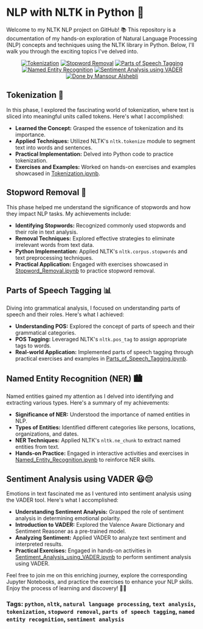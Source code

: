 # **NLP with NLTK in Python** 🚀

Welcome to my NLTK NLP project on GitHub! 📚 This repository is a documentation of my hands-on exploration of Natural Language Processing (NLP) concepts and techniques using the NLTK library in Python. Below, I'll walk you through the exciting topics I've delved into.

<p align="center">
  <a href="#tokenization"><img src="https://img.shields.io/badge/-Tokenization-purple?style=for-the-badge&logo=python" alt="Tokenization"></a>
  <a href="#stopword-removal"><img src="https://img.shields.io/badge/-Stopword%20Removal-green?style=for-the-badge&logo=python" alt="Stopword Removal"></a>
  <a href="#parts-of-speech-tagging"><img src="https://img.shields.io/badge/-Parts%20of%20Speech%20Tagging-blue?style=for-the-badge&logo=python" alt="Parts of Speech Tagging"></a>
  <a href="#named-entity-recognition-ner"><img src="https://img.shields.io/badge/-Named%20Entity%20Recognition-yellow?style=for-the-badge&logo=python" alt="Named Entity Recognition"></a>
  <a href="#sentiment-analysis-using-vader"><img src="https://img.shields.io/badge/-Sentiment%20Analysis%20using%20VADER-orange?style=for-the-badge&logo=python" alt="Sentiment Analysis using VADER">
   <a href="#DONE-BY-MANSOUR-ALSHEBLI"><img src="https://img.shields.io/badge/-Sentiment%20Analysis%20using%20VADER-black?style=for-the-badge&logo=python" alt="Done by Mansour Alshebli"></a>

  </a>
</p>

## **Tokenization** 📝
In this phase, I explored the fascinating world of tokenization, where text is sliced into meaningful units called tokens. Here's what I accomplished:

- **Learned the Concept:** Grasped the essence of tokenization and its importance.
- **Applied Techniques:** Utilized NLTK's `nltk.tokenize` module to segment text into words and sentences.
- **Practical Implementation:** Delved into Python code to practice tokenization.
- **Exercises and Examples:** Worked on hands-on exercises and examples showcased in [Tokenization.ipynb](Tokenization.ipynb).

## **Stopword Removal** 🛑
This phase helped me understand the significance of stopwords and how they impact NLP tasks. My achievements include:

- **Identifying Stopwords:** Recognized commonly used stopwords and their role in text analysis.
- **Removal Techniques:** Explored effective strategies to eliminate irrelevant words from text data.
- **Python Implementation:** Applied NLTK's `nltk.corpus.stopwords` and text preprocessing techniques.
- **Practical Application:** Engaged with exercises showcased in [Stopword_Removal.ipynb](Stopword_Removal.ipynb) to practice stopword removal.

## **Parts of Speech Tagging** 📊
Diving into grammatical analysis, I focused on understanding parts of speech and their roles. Here's what I achieved:

- **Understanding POS:** Explored the concept of parts of speech and their grammatical categories.
- **POS Tagging:** Leveraged NLTK's `nltk.pos_tag` to assign appropriate tags to words.
- **Real-world Application:** Implemented parts of speech tagging through practical exercises and examples in [Parts_of_Speech_Tagging.ipynb](Parts_of_Speech_Tagging.ipynb).

## **Named Entity Recognition (NER)** 🏙️
Named entities gained my attention as I delved into identifying and extracting various types. Here's a summary of my achievements:

- **Significance of NER:** Understood the importance of named entities in NLP.
- **Types of Entities:** Identified different categories like persons, locations, organizations, and dates.
- **NER Techniques:** Applied NLTK's `nltk.ne_chunk` to extract named entities from text.
- **Hands-on Practice:** Engaged in interactive activities and exercises in [Named_Entity_Recognition.ipynb](Named_Entity_Recognition.ipynb) to reinforce NER skills.

## **Sentiment Analysis using VADER** 😃😔
Emotions in text fascinated me as I ventured into sentiment analysis using the VADER tool. Here's what I accomplished:

- **Understanding Sentiment Analysis:** Grasped the role of sentiment analysis in determining emotional polarity.
- **Introduction to VADER:** Explored the Valence Aware Dictionary and Sentiment Reasoner as a pre-trained model.
- **Analyzing Sentiment:** Applied VADER to analyze text sentiment and interpreted results.
- **Practical Exercises:** Engaged in hands-on activities in [Sentiment_Analysis_using_VADER.ipynb](Sentiment_Analysis_using_VADER.ipynb) to perform sentiment analysis using VADER.

Feel free to join me on this enriching journey, explore the corresponding Jupyter Notebooks, and practice the exercises to enhance your NLP skills. Enjoy the process of learning and discovery! 🌟🐍

### **Tags:** `python`, `nltk`, `natural language processing`, `text analysis`, `tokenization`, `stopword removal`, `parts of speech tagging`, `named entity recognition`, `sentiment analysis`
